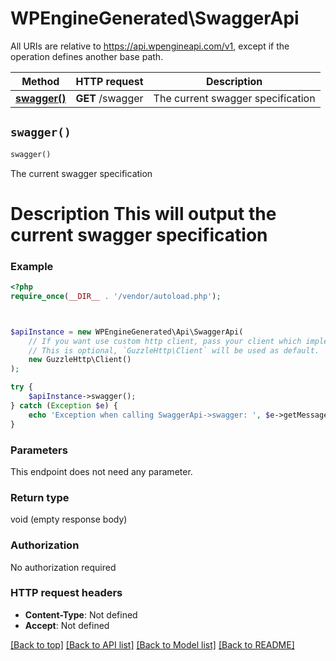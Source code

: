 # WPEngineGenerated\SwaggerApi

All URIs are relative to https://api.wpengineapi.com/v1, except if the operation defines another base path.

| Method | HTTP request | Description |
| ------------- | ------------- | ------------- |
| [**swagger()**](SwaggerApi.md#swagger) | **GET** /swagger | The current swagger specification |


## `swagger()`

```php
swagger()
```

The current swagger specification

# Description This will output the current swagger specification

### Example

```php
<?php
require_once(__DIR__ . '/vendor/autoload.php');



$apiInstance = new WPEngineGenerated\Api\SwaggerApi(
    // If you want use custom http client, pass your client which implements `GuzzleHttp\ClientInterface`.
    // This is optional, `GuzzleHttp\Client` will be used as default.
    new GuzzleHttp\Client()
);

try {
    $apiInstance->swagger();
} catch (Exception $e) {
    echo 'Exception when calling SwaggerApi->swagger: ', $e->getMessage(), PHP_EOL;
}
```

### Parameters

This endpoint does not need any parameter.

### Return type

void (empty response body)

### Authorization

No authorization required

### HTTP request headers

- **Content-Type**: Not defined
- **Accept**: Not defined

[[Back to top]](#) [[Back to API list]](../../README.md#endpoints)
[[Back to Model list]](../../README.md#models)
[[Back to README]](../../README.md)
